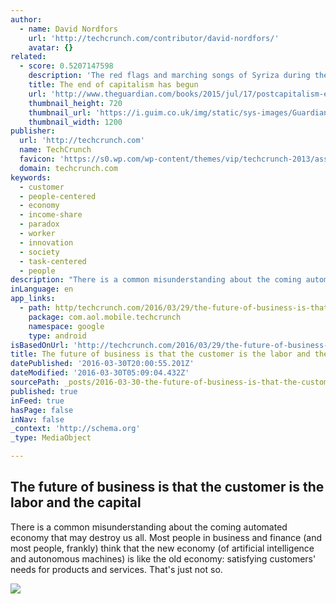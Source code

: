 ```yaml
---
author:
  - name: David Nordfors
    url: 'http://techcrunch.com/contributor/david-nordfors/'
    avatar: {}
related:
  - score: 0.5207147598
    description: 'The red flags and marching songs of Syriza during the Greek crisis, plus the expectation that the banks would be nationalised, revived briefly a 20th-century dream: the forced destruction of the market from above. For much of the 20th century this was how the left conceived the first stage of an economy beyond capitalism.'
    title: The end of capitalism has begun
    url: 'http://www.theguardian.com/books/2015/jul/17/postcapitalism-end-of-capitalism-begun'
    thumbnail_height: 720
    thumbnail_url: 'https://i.guim.co.uk/img/static/sys-images/Guardian/Pix/pictures/2015/7/16/1437064824576/f3ba5014-9489-4812-ab90-576a69c35bec-2060x1236.jpeg?w=1200&q=55&auto=format&usm=12&fit=max&s=5f1d6b75b09512b75b78bea7ce706f21'
    thumbnail_width: 1200
publisher:
  url: 'http://techcrunch.com'
  name: TechCrunch
  favicon: 'https://s0.wp.com/wp-content/themes/vip/techcrunch-2013/assets/images/favicon.ico'
  domain: techcrunch.com
keywords:
  - customer
  - people-centered
  - economy
  - income-share
  - paradox
  - worker
  - innovation
  - society
  - task-centered
  - people
description: "There is a common misunderstanding about the coming automated economy that may destroy us all. Most people in business and finance (and most people, frankly) think that the new economy (of artificial intelligence and autonomous machines) is like the old economy: satisfying customers' needs for products and services. That's just not so."
inLanguage: en
app_links:
  - path: http/techcrunch.com/2016/03/29/the-future-of-business-is-that-the-customer-is-the-labor-and-the-capital/
    package: com.aol.mobile.techcrunch
    namespace: google
    type: android
isBasedOnUrl: 'http://techcrunch.com/2016/03/29/the-future-of-business-is-that-the-customer-is-the-labor-and-the-capital/'
title: The future of business is that the customer is the labor and the capital
datePublished: '2016-03-30T20:00:55.201Z'
dateModified: '2016-03-30T05:09:04.432Z'
sourcePath: _posts/2016-03-30-the-future-of-business-is-that-the-customer-is-the-labor-and.md
published: true
inFeed: true
hasPage: false
inNav: false
_context: 'http://schema.org'
_type: MediaObject

---
```

<article style=""><h1>The future of business is that the customer is the labor and the capital</h1><p>There is a common misunderstanding about the coming automated economy that may destroy us all. Most people in business and finance (and most people, frankly) think that the new economy (of artificial intelligence and autonomous machines) is like the old economy: satisfying customers' needs for products and services. That's just not so.</p><img src="https://tctechcrunch2011.files.wordpress.com/2015/03/robotheart-e1425927262913.jpg?w=764&amp;h=400&amp;crop=1" /></article>